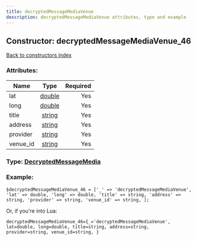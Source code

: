 ```yaml
---
title: decryptedMessageMediaVenue
description: decryptedMessageMediaVenue attributes, type and example
---
```

## Constructor: decryptedMessageMediaVenue\_46  
[Back to constructors index](index.md)



### Attributes:

| Name     |    Type       | Required |
|----------|:-------------:|---------:|
|lat|[double](../types/double.md) | Yes|
|long|[double](../types/double.md) | Yes|
|title|[string](../types/string.md) | Yes|
|address|[string](../types/string.md) | Yes|
|provider|[string](../types/string.md) | Yes|
|venue\_id|[string](../types/string.md) | Yes|



### Type: [DecryptedMessageMedia](../types/DecryptedMessageMedia.md)


### Example:

```
$decryptedMessageMediaVenue_46 = ['_' => 'decryptedMessageMediaVenue', 'lat' => double, 'long' => double, 'title' => string, 'address' => string, 'provider' => string, 'venue_id' => string, ];
```  

Or, if you're into Lua:  


```
decryptedMessageMediaVenue_46={_='decryptedMessageMediaVenue', lat=double, long=double, title=string, address=string, provider=string, venue_id=string, }

```


